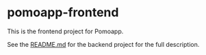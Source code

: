 # pomoapp-frontend

This is the frontend project for Pomoapp.

See the [README.md](https://github.com/strothj/pomoapp-backend) for the backend project for the full description.
